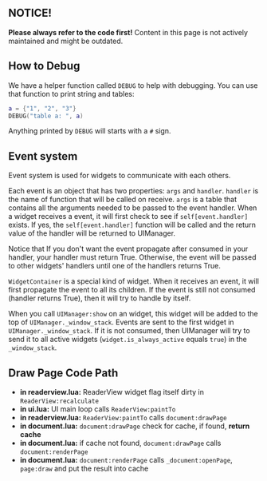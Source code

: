 ## NOTICE!
**Please always refer to the code first!** Content in this page is not actively maintained and might be outdated.

## How to Debug
We have a helper function called `DEBUG` to help with debugging. You can use that function to print string and tables:
```lua
a = {"1", "2", "3"}
DEBUG("table a: ", a)
```
Anything printed by `DEBUG` will starts with a `#` sign.

## Event system
Event system is used for widgets to communicate with each others.

Each event is an object that has two properties: `args` and `handler`. `handler` is the name of function that will be called on receive. `args` is a table that contains all the arguments needed to be passed to the event handler. When a widget receives a event, it will first check to see if `self[event.handler]` exists. If yes, the `self[event.handler]` function will be called and the return value of the handler will be returned to UIManager.

Notice that If you don't want the event propagate after consumed in your handler, your handler must return True. Otherwise, the event will be passed to other widgets' handlers until one of the handlers returns True.

`WidgetContainer` is a special kind of widget. When it receives an event, it will first propagate the event to all its children. If the event is still not consumed (handler returns True), then it will try to handle by itself.

When you call `UIManager:show` on an widget, this widget will be added to the top of `UIManager._window_stack`.
Events are sent to the first widget in `UIManager._window_stack`. If it is not consumed, then UIManager will try to send it to all active widgets (`widget.is_always_active` equals `true`) in the `_window_stack`.

## Draw Page Code Path
* **in readerview.lua:** ReaderView widget flag itself dirty in `ReaderView:recalculate`
* **in ui.lua:** UI main loop calls `ReaderView:paintTo`
* **in readerview.lua:** `ReaderView:paintTo` calls `document:drawPage`
* **in document.lua:** `document:drawPage` check for cache, if found, **return cache**
* **in document.lua:** if cache not found, `document:drawPage` calls `document:renderPage`
* **in document.lua:** `document:renderPage` calls `_document:openPage`, `page:draw` and put the result into cache
